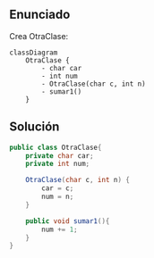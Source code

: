 ## Enunciado
Crea OtraClase:

```mermaid
classDiagram
    OtraClase {
        - char car
        - int num
        - OtraClase(char c, int n)
        - sumar1()
    }
```

## Solución

```java
public class OtraClase{
    private char car;
    private int num;

    OtraClase(char c, int n) {
        car = c;
        num = n;
    }

    public void sumar1(){
        num += 1;
    }
}
```
